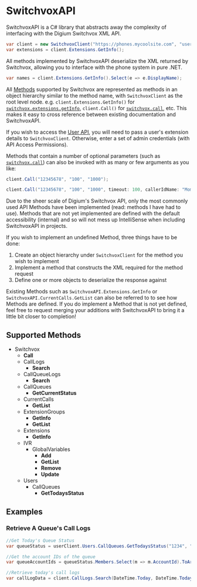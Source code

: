 # SwitchvoxAPI
SwitchvoxAPI is a C# library that abstracts away the complexity of interfacing with the Digium Switchvox XML API.

```c#
var client = new SwitchvoxClient("https://phones.mycoolsite.com", "username", "password");
var extensions = client.Extensions.GetInfo();
```

All methods implemented by SwitchvoxAPI deserialize the XML returned by Switchvox, allowing you to interface with the phone system in pure .NET.

```c#
var names = client.Extensions.GetInfo().Select(e => e.DisplayName);
```

All [Methods](http://developers.digium.com/switchvox/wiki/index.php/WebService_methods) supported by Switchvox are represented as methods in an object hierarchy similar to the method name, with `SwitchvoxClient` as the root level node. e.g. `client.Extensions.GetInfo()` for [`switchvox.extensions.getInfo`](http://developers.digium.com/switchvox/wiki/index.php/Switchvox.extensions.getInfo), `client.Call()` for [`switchvox.call`](http://developers.digium.com/switchvox/wiki/index.php/Switchvox.call), etc. This makes it easy to cross reference between existing documentation and SwitchvoxAPI.

If you wish to access the [User API](http://developers.digium.com/switchvox/wiki/index.php/WebService_methods#User_Section), you will need to pass a user's extension details to `SwitchvoxClient`. Otherwise, enter a set of admin credentials (with API Access Permissions).

Methods that contain a number of optional parameters (such as [`switchvox.call`](http://developers.digium.com/switchvox/wiki/index.php/Switchvox.call)) can also be invoked with as many or few arguments as you like:

```c#
client.Call("12345678", "100", "1000");
```
  
```c#
client.Call("12345678", "100", "1000", timeout: 100, callerIdName: "Mom");
```

Due to the sheer scale of Digium's Switchvox API, only the most commonly used API Methods have been implemented (read: methods I have had to use). Methods that are not yet implemented are defined with the default accessibility (internal) and so will not mess up IntelliSense when including SwitchvoxAPI in projects.

If you wish to implement an undefined Method, three things have to be done:

1. Create an object hierarchy under `SwitchvoxClient` for the method you wish to implement
2. Implement a method that constructs the XML required for the method request
3. Define one or more objects to deserialize the response against

Existing Methods such as `SwitchvoxAPI.Extensions.GetInfo` or `SwitchvoxAPI.CurrentCalls.GetList` can also be referred to to see how Methods are defined. If you do implement a Method that is not yet defined, feel free to request merging your additions with SwitchvoxAPI to bring it a little bit closer to completion!

## Supported Methods
* Switchvox
  * **Call**
  * CallLogs
      * **Search**
  * CallQueueLogs
      * **Search**
  * CallQueues
      * **GetCurrentStatus**
  * CurrentCalls
      * **GetList**
  * ExtensionGroups
      * **GetInfo**
      * **GetList**
  * Extensions
      * **GetInfo**
  * IVR
      * GlobalVariables
          * **Add**
          * **GetList**
          * **Remove**
          * **Update**
  * Users
      * CallQueues
          * **GetTodaysStatus**

## Examples

### Retrieve A Queue's Call Logs

```c#
//Get Today's Queue Status
var queueStatus = userClient.Users.CallQueues.GetTodaysStatus("1234", "5678");

//Get the account IDs of the queue
var queueAccountIds = queueStatus.Members.Select(m => m.AccountId).ToArray()

//Retrieve today's call logs
var callLogData = client.CallLogs.Search(DateTime.Today, DateTime.Today.AddDays(1), CallLogMultiItemSearchData.AccountIds, accountIds, itemsPerPage: 10000);
```
